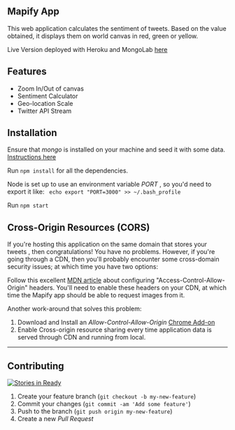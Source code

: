Mapify App
-
This web application calculates the sentiment of tweets. Based on the value obtained, it displays them on world canvas in red, green or yellow.

Live Version deployed with Heroku and MongoLab [here](https://mapifyapp.herokuapp.com/)

 Features
-----
 - Zoom In/Out of canvas
 - Sentiment Calculator
 - Geo-location Scale
 - Twitter API Stream

Installation
--
Ensure that _mongo_ is installed on your machine and seed it with some data. [Instructions here](http://docs.mongodb.org/v2.4/tutorial/install-mongodb-on-os-x/)

Run `npm install` for all the dependencies.

Node is set up to use an environment variable _PORT_ , so you'd need to export it like: ` echo export "PORT=3000" >> ~/.bash_profile`

Run `npm start`


Cross-Origin Resources (CORS)
-
If you're hosting this application on the same domain that stores your tweets , then congratulations! You have no problems. However, if you're going through a CDN, then you'll probably encounter some cross-domain security issues; at which time you have two options:

Follow this excellent [MDN article](https://developer.mozilla.org/en-US/docs/Web/HTML/CORS_enabled_image) about configuring "Access-Control-Allow-Origin" headers. You'll need to enable these headers on your CDN, at which time the Mapify app should be able to request images from it.

Another work-around that solves this problem:

 1. Download and Install an _Allow-Control-Allow-Origin_ [Chrome Add-on](https://chrome.google.com/webstore/detail/allow-control-allow-origi/nlfbmbojpeacfghkpbjhddihlkkiljbi?hl=en-US)
 2. Enable Cross-origin resource sharing every time application data is served through CDN and running from local.

----------

Contributing
-
[![Stories in Ready](https://badge.waffle.io/adrianw1832/mapify.png?label=Ready&title=Ready)](http://waffle.io/adrianw1832/mapify)
 1. Create your feature branch (`git checkout -b my-new-feature`)
 2. Commit your changes (`git commit -am 'Add some feature'`)
 3. Push to the branch (`git push origin my-new-feature`)
 4. Create a new _Pull Request_
